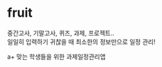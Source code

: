 # fruit  
  
중간고사, 기말고사, 퀴즈, 과제, 프로젝트..  
일일히 입력하기 귀찮을 때 최소한의 정보만으로 일정 관리!  

a+ 맞는 학생들을 위한 과제일정관리앱  
